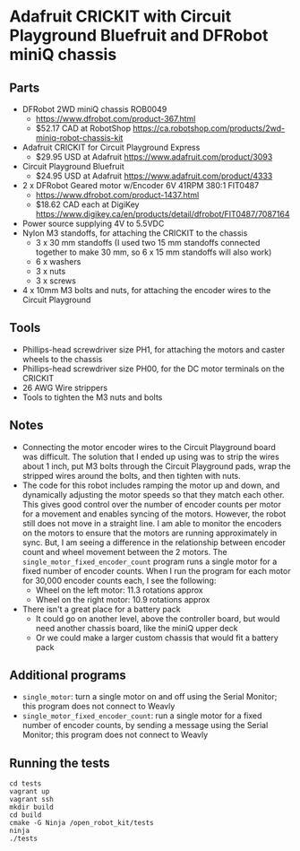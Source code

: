 # Adafruit CRICKIT with Circuit Playground Bluefruit and DFRobot miniQ chassis

## Parts

- DFRobot 2WD miniQ chassis ROB0049
  - <https://www.dfrobot.com/product-367.html>
  - $52.17 CAD at RobotShop <https://ca.robotshop.com/products/2wd-miniq-robot-chassis-kit>
- Adafruit CRICKIT for Circuit Playground Express
  - $29.95 USD at Adafruit <https://www.adafruit.com/product/3093>
- Circuit Playground Bluefruit
  - $24.95 USD at Adafruit <https://www.adafruit.com/product/4333>
- 2 x DFRobot Geared motor w/Encoder 6V 41RPM 380:1 FIT0487
  - <https://www.dfrobot.com/product-1437.html>
  - $18.62 CAD each at DigiKey <https://www.digikey.ca/en/products/detail/dfrobot/FIT0487/7087164>
- Power source supplying 4V to 5.5VDC
- Nylon M3 standoffs, for attaching the CRICKIT to the chassis
  - 3 x 30 mm standoffs (I used two 15 mm standoffs connected together to
    make 30 mm, so 6 x 15 mm standoffs will also work)
  - 6 x washers
  - 3 x nuts
  - 3 x screws
- 4 x 10mm M3 bolts and nuts, for attaching the encoder wires to the Circuit Playground

## Tools

- Phillips-head screwdriver size PH1, for attaching the motors and caster
  wheels to the chassis
- Phillips-head screwdriver size PH00, for the DC motor terminals on the
  CRICKIT
- 26 AWG Wire strippers
- Tools to tighten the M3 nuts and bolts

## Notes

- Connecting the motor encoder wires to the Circuit Playground board was
  difficult. The solution that I ended up using was to strip the wires
  about 1 inch, put M3 bolts through the Circuit Playground pads, wrap the
  stripped wires around the bolts, and then tighten with nuts.
- The code for this robot includes ramping the motor up and down, and
  dynamically adjusting the motor speeds so that they match each other.
  This gives good control over the number of encoder counts per motor for a
  movement and enables syncing of the motors. However, the robot still does
  not move in a straight line. I am able to monitor the encoders on the
  motors to ensure that the motors are running approximately in sync. But,
  I am seeing a difference in the relationship between encoder count and
  wheel movement between the 2 motors. The `single_motor_fixed_encoder_count`
  program runs a single motor for a fixed number of encoder counts. When I
  run the program for each motor for 30,000 encoder counts each, I see the
  following:
  - Wheel on the left motor: 11.3 rotations approx
  - Wheel on the right motor: 10.9 rotations approx
- There isn't a great place for a battery pack
  - It could go on another level, above the controller board, but would
    need another chassis board, like the miniQ upper deck
  - Or we could make a larger custom chassis that would fit a battery pack

## Additional programs

- `single_motor`: turn a single motor on and off using the Serial Monitor;
  this program does not connect to Weavly
- `single_motor_fixed_encoder_count`: run a single motor for a fixed number
  of encoder counts, by sending a message using the Serial Monitor; this
  program does not connect to Weavly

## Running the tests

```text
cd tests
vagrant up
vagrant ssh
mkdir build
cd build
cmake -G Ninja /open_robot_kit/tests
ninja
./tests
```
